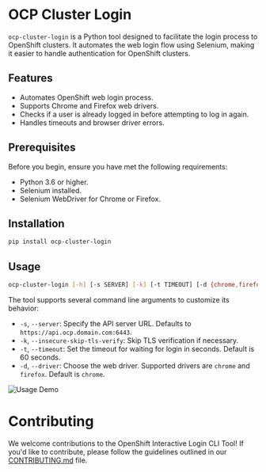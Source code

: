 # OCP Cluster Login

`ocp-cluster-login` is a Python tool designed to facilitate the login process to OpenShift clusters. It automates the web login flow using Selenium, making it easier to handle authentication for OpenShift clusters.

## Features

- Automates OpenShift web login process.
- Supports Chrome and Firefox web drivers.
- Checks if a user is already logged in before attempting to log in again.
- Handles timeouts and browser driver errors.

## Prerequisites

Before you begin, ensure you have met the following requirements:
- Python 3.6 or higher.
- Selenium installed.
- Selenium WebDriver for Chrome or Firefox.

## Installation
```bash
pip install ocp-cluster-login
```

## Usage
```bash
ocp-cluster-login [-h] [-s SERVER] [-k] [-t TIMEOUT] [-d {chrome,firefox}]
```
The tool supports several command line arguments to customize its behavior:
- `-s`, `--server`: Specify the API server URL. Defaults to `https://api.ocp.domain.com:6443`.
- `-k`, `--insecure-skip-tls-verify`: Skip TLS verification if necessary.
- `-t`, `--timeout`: Set the timeout for waiting for login in seconds. Default is 60 seconds.
- `-d`, `--driver`: Choose the web driver. Supported drivers are `chrome` and `firefox`. Default is `chrome`.

![Usage Demo](demo/base-usage.gif)

# Contributing

We welcome contributions to the OpenShift Interactive Login CLI Tool! If you'd like to contribute, please follow the guidelines outlined in our [CONTRIBUTING.md](CONTRIBUTING.md) file.
